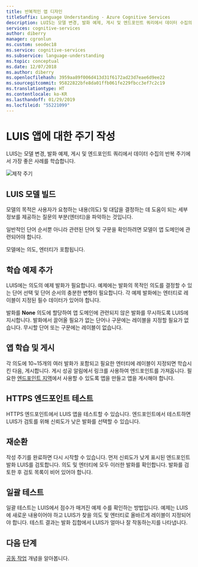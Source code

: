 ```yaml
---
title: 반복적인 앱 디자인
titleSuffix: Language Understanding - Azure Cognitive Services
description: LUIS는 모델 변경, 발화 예제, 게시 및 엔드포인트 쿼리에서 데이터 수집의 반복 주기에서 가장 좋은 사례를 학습합니다.
services: cognitive-services
author: diberry
manager: cgronlun
ms.custom: seodec18
ms.service: cognitive-services
ms.subservice: language-understanding
ms.topic: conceptual
ms.date: 12/07/2018
ms.author: diberry
ms.openlocfilehash: 3959aa89f006d413d31f6172ad23d7eae6d9ee22
ms.sourcegitcommit: 95822822bfe8da01ffb061fe229fbcc3ef7c2c19
ms.translationtype: HT
ms.contentlocale: ko-KR
ms.lasthandoff: 01/29/2019
ms.locfileid: "55221099"
---
```

# <a name="authoring-cycle-for-your-luis-app"></a>LUIS 앱에 대한 주기 작성
LUIS는 모델 변경, 발화 예제, 게시 및 엔드포인트 쿼리에서 데이터 수집의 반복 주기에서 가장 좋은 사례를 학습합니다. 

![제작 주기](./media/luis-concept-app-iteration/iteration.png)

## <a name="building-a-luis-model"></a>LUIS 모델 빌드
모델의 목적은 사용자가 요청하는 내용(의도) 및 대답을 결정하는 데 도움이 되는 세부 정보를 제공하는 질문의 부분(엔터티)을 파악하는 것입니다. 

일반적인 단어 순서뿐 아니라 관련된 단어 및 구문을 확인하려면 모델이 앱 도메인에 관련되어야 합니다. 

모델에는 의도, 엔터티가 포함됩니다. 

## <a name="add-training-examples"></a>학습 예제 추가
LUIS에는 의도의 예제 발화가 필요합니다. 예제에는 발화의 목적인 의도를 결정할 수 있는 단어 선택 및 단어 순서의 충분한 변형이 필요합니다. 각 예제 발화에는 엔터티로 레이블이 지정된 필수 데이터가 있어야 합니다. 

발화를 **None** 의도에 할당하여 앱 도메인에 관련되지 않은 발화를 무시하도록 LUIS에 지시합니다. 발화에서 끌어올 필요가 없는 단어나 구문에는 레이블을 지정할 필요가 없습니다. 무시할 단어 또는 구문에는 레이블이 없습니다. 

## <a name="train-and-publish-the-app"></a>앱 학습 및 게시
각 의도에 10~15개의 여러 발화가 포함되고 필요한 엔터티에 레이블이 지정되면 학습시킨 다음, 게시합니다. 게시 성공 알림에서 링크를 사용하여 엔드포인트를 가져옵니다. 필요한 [엔드포인트 지역](luis-reference-regions.md)에서 사용할 수 있도록 앱을 만들고 앱을 게시해야 합니다. 

## <a name="https-endpoint-testing"></a>HTTPS 엔드포인트 테스트
HTTPS 엔드포인트에서 LUIS 앱을 테스트할 수 있습니다. 엔드포인트에서 테스트하면 LUIS가 검토를 위해 신뢰도가 낮은 발화를 선택할 수 있습니다.  

## <a name="recycle"></a>재순환
작성 주기를 완료하면 다시 시작할 수 있습니다. 먼저 신뢰도가 낮게 표시된 엔드포인트 발화 LUIS를 검토합니다. 의도 및 엔터티에 모두 이러한 발화를 확인합니다. 발화를 검토한 후 검토 목록이 비어 있어야 합니다.  

## <a name="batch-testing"></a>일괄 테스트
일괄 테스트는 LUIS에서 점수가 매겨진 예제 수를 확인하는 방법입니다. 예제는 LUIS에 새로운 내용이어야 하고 LUIS가 찾을 의도 및 엔터티로 올바르게 레이블이 지정되어야 합니다. 테스트 결과는 발화 집합에서 LUIS가 얼마나 잘 작동하는지를 나타냅니다. 

## <a name="next-steps"></a>다음 단계

[공동 작업](luis-concept-collaborator.md) 개념을 알아봅니다.
